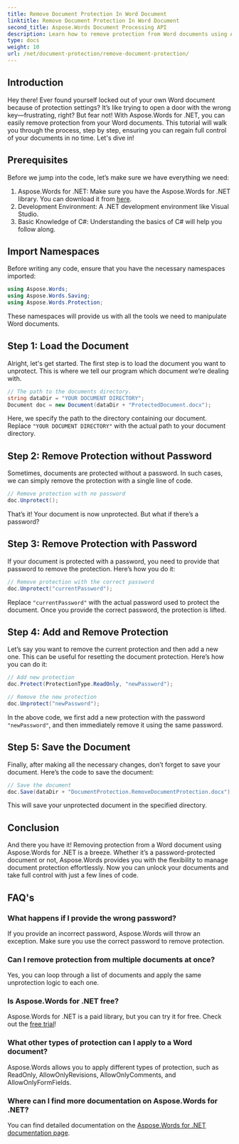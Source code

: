 ```yaml
---
title: Remove Document Protection In Word Document
linktitle: Remove Document Protection In Word Document
second_title: Aspose.Words Document Processing API
description: Learn how to remove protection from Word documents using Aspose.Words for .NET. Follow our step-by-step guide to easily unprotect your documents.
type: docs
weight: 10
url: /net/document-protection/remove-document-protection/
---
```


## Introduction

Hey there! Ever found yourself locked out of your own Word document because of protection settings? It’s like trying to open a door with the wrong key—frustrating, right? But fear not! With Aspose.Words for .NET, you can easily remove protection from your Word documents. This tutorial will walk you through the process, step by step, ensuring you can regain full control of your documents in no time. Let's dive in!

## Prerequisites

Before we jump into the code, let’s make sure we have everything we need:

1. Aspose.Words for .NET: Make sure you have the Aspose.Words for .NET library. You can download it from [here](https://releases.aspose.com/words/net/).
2. Development Environment: A .NET development environment like Visual Studio.
3. Basic Knowledge of C#: Understanding the basics of C# will help you follow along.

## Import Namespaces

Before writing any code, ensure that you have the necessary namespaces imported:

```csharp
using Aspose.Words;
using Aspose.Words.Saving;
using Aspose.Words.Protection;
```

These namespaces will provide us with all the tools we need to manipulate Word documents.

## Step 1: Load the Document

Alright, let's get started. The first step is to load the document you want to unprotect. This is where we tell our program which document we’re dealing with.

```csharp
// The path to the documents directory.
string dataDir = "YOUR DOCUMENT DIRECTORY";
Document doc = new Document(dataDir + "ProtectedDocument.docx");
```

Here, we specify the path to the directory containing our document. Replace `"YOUR DOCUMENT DIRECTORY"` with the actual path to your document directory.

## Step 2: Remove Protection without Password

Sometimes, documents are protected without a password. In such cases, we can simply remove the protection with a single line of code.

```csharp
// Remove protection with no password
doc.Unprotect();
```

That’s it! Your document is now unprotected. But what if there’s a password?

## Step 3: Remove Protection with Password

If your document is protected with a password, you need to provide that password to remove the protection. Here’s how you do it:

```csharp
// Remove protection with the correct password
doc.Unprotect("currentPassword");
```

Replace `"currentPassword"` with the actual password used to protect the document. Once you provide the correct password, the protection is lifted.

## Step 4: Add and Remove Protection

Let’s say you want to remove the current protection and then add a new one. This can be useful for resetting the document protection. Here’s how you can do it:

```csharp
// Add new protection
doc.Protect(ProtectionType.ReadOnly, "newPassword");

// Remove the new protection
doc.Unprotect("newPassword");
```

In the above code, we first add a new protection with the password `"newPassword"`, and then immediately remove it using the same password.

## Step 5: Save the Document

Finally, after making all the necessary changes, don’t forget to save your document. Here’s the code to save the document:

```csharp
// Save the document
doc.Save(dataDir + "DocumentProtection.RemoveDocumentProtection.docx");
```

This will save your unprotected document in the specified directory.

## Conclusion

And there you have it! Removing protection from a Word document using Aspose.Words for .NET is a breeze. Whether it’s a password-protected document or not, Aspose.Words provides you with the flexibility to manage document protection effortlessly. Now you can unlock your documents and take full control with just a few lines of code.

## FAQ's

### What happens if I provide the wrong password?

If you provide an incorrect password, Aspose.Words will throw an exception. Make sure you use the correct password to remove protection.

### Can I remove protection from multiple documents at once?

Yes, you can loop through a list of documents and apply the same unprotection logic to each one.

### Is Aspose.Words for .NET free?

Aspose.Words for .NET is a paid library, but you can try it for free. Check out the [free trial](https://releases.aspose.com/)!

### What other types of protection can I apply to a Word document?

Aspose.Words allows you to apply different types of protection, such as ReadOnly, AllowOnlyRevisions, AllowOnlyComments, and AllowOnlyFormFields.

### Where can I find more documentation on Aspose.Words for .NET?

You can find detailed documentation on the [Aspose.Words for .NET documentation page](https://reference.aspose.com/words/net/).

